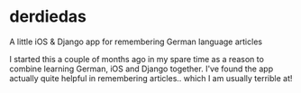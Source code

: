 derdiedas
=========

A little iOS & Django app for remembering German language articles

I started this a couple of months ago in my spare time as a reason to combine
learning German, iOS and Django together. I've found the app actually quite
helpful in remembering articles.. which I am usually terrible at!